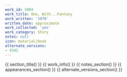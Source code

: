 ```yaml
---
work_id: 5084
work_title: One, With...Fantasy
work_written: '1970'
written_date: approximate
work_collected: 'yes'
work_category: Story
notes: null
icon: material/book
alternate_versions:
- 4342
---
```


{{ section_title() }}
{{ work_info() }}
{{ notes_section() }}
{{ appearances_section() }}
{{ alternate_versions_section() }}